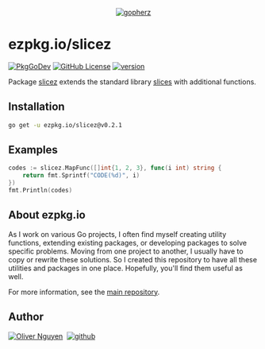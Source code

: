 <div align="center">

[![gopherz](https://ezpkg.io/_/gopherz.svg)](https://ezpkg.io)

</div>

# ezpkg.io/slicez

[![PkgGoDev](https://pkg.go.dev/badge/ezpkg.io/slicez)](https://pkg.go.dev/ezpkg.io/slicez)
[![GitHub License](https://img.shields.io/github/license/ezpkg/slicez)](https://github.com/ezpkg/slicez/tree/main/LICENSE)
[![version](https://img.shields.io/github/v/tag/ezpkg/slicez?label=version)](https://pkg.go.dev/ezpkg.io/slicez?tab=versions)

Package [slicez](https://pkg.go.dev/ezpkg.io/slicez) extends the standard library [slices](https://pkg.go.dev/slices) with additional functions.

## Installation

```sh
go get -u ezpkg.io/slicez@v0.2.1
```

## Examples

```go
codes := slicez.MapFunc([]int{1, 2, 3}, func(i int) string {
    return fmt.Sprintf("CODE(%d)", i)
})
fmt.Println(codes)
```

## About ezpkg.io

As I work on various Go projects, I often find myself creating utility functions, extending existing packages, or developing packages to solve specific problems. Moving from one project to another, I usually have to copy or rewrite these solutions. So I created this repository to have all these utilities and packages in one place. Hopefully, you'll find them useful as well.

For more information, see the [main repository](https://github.com/ezpkg/ezpkg).

## Author

[![Oliver Nguyen](https://olivernguyen.io/_/badge.svg)](https://olivernguyen.io)&nbsp;&nbsp;[![github](https://img.shields.io/badge/GitHub-100000?style=for-the-badge&logo=github&logoColor=white)](https://github.com/iOliverNguyen)
